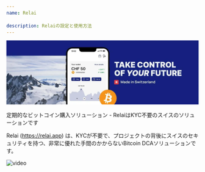 ```yaml
---
name: Relai

description: Relaiの設定と使用方法
---
```


![cover](assets/cover.webp)

定期的なビットコイン購入ソリューション - RelaiはKYC不要のスイスのソリューションです

Relai (https://relai.app) は、KYCが不要で、プロジェクトの背後にスイスのセキュリティを持つ、非常に優れた手間のかからないBitcoin DCAソリューションです。

![video](https://www.youtube.com/watch?v=ub-gb7kFRkM)
